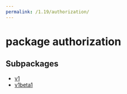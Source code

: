 ```yaml
---
permalink: /1.19/authorization/
---
```


# package authorization



## Subpackages

* [v1](authorization-v1.md)
* [v1beta1](authorization-v1beta1.md)